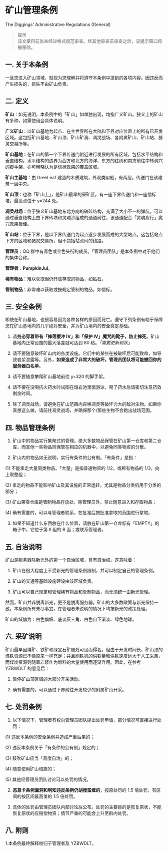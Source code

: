 # 矿山管理条例
The Diggings' Administrative Regulations (General)

> 提示  
该文章目前尚未经过格式规范审查。经其他审查员审查之后，该提示窗口将被移除。

## 一. 关于本条例

一旦您进入矿山领域，就视为您理解并将遵守本条例中提到的各项内容。因违反而产生损失的，损失不由矿山负责。

## 二. 定义

**矿山**：如无说明，本条例中的「矿山」如单独出现，均指广义矿山。狭义上的矿山有多种，如需使用会具体说明。

**广义矿山**：以矿山基地为起点、在主世界所在大陆和下界对应位置上的所有已开发区域。这包括矿山基地、矿山顶、矿山矿洞、凋灵战场、各附属矿山、矿山站、猪灵交易所等。

**矿山基地**：在矿山的第一个下界传送门附近进行发展的所有区域，包括水平结构和垂直结构。水平结构的边界为西方和北方的海洋、东方的红树和南方前往中转洞穴的脚手架，亦可粗略认为是信标效果的覆盖区域。

**矿山主基地**：由 GreeLeaf 建造的木质建筑，外观类似船，有两层。传送门在该建筑一层中央。

**矿山顶**：也称「矿山上」，是矿山最早的采矿区。有一座下界传送门和一座信标塔。最高点位于 y=244 处。

**凋灵战场**：位于狭义矿山基地东北方向的破碎结构，充满了大小不一的弹坑。可以通过垂直结构上由下界砖块和灵魂沙组成的通道前往，该通道配合「灵魂疾行」魔咒效果极佳。

**矿山站**：位于下界，是以下界传送门为起点逐步发展而成的大型站点。这包括站点下方的区域和猪灵交易所，但不包括站点间的线路。

**管理员**：QQ 群中有青色或金色头衔的成员。「管理员团队」是本条例中对于他们的集体合称。

**管理者**：**PumpkinJui**。

**稀有物品**：难以获取但仍开放存取的物品，如钻石。

**管制物品**：非常难以获取或按规定管制的物品，如信标。

## 三. 安全条例

即使在矿山基地，也很容易因为各种各样的原因而死亡。遵守下列条例有助于保障您在矿山基地内的几乎绝对安全，并为矿山境内的安全奠定基础。

1. 请**务必穿着带有「摔落缓冲 IV」和「保护 IV」魔咒的靴子，防止摔死**。矿山基地内正常设施的最大落差就可达到 80 格。*「需要更新现状」*

2. 请不要随意破坏矿山内的各类设施。它们中的某些在被破坏后可能致命，如导致岩浆泄露等。另外，**如果造成了非常大的破坏，管理员团队将可能撤回你的服务器白名单**。

3. 请不要随意攀爬矿山基地前往 y=320 的脚手架。

4. 请不要在没喝抗火药水时试图在熔岩池里面游泳，喝了药水后请密切注意药效剩余时间。

5. 除了凋灵战场，请避免在矿山范围内召唤凋灵等破坏力大的敌对生物。如果你真想这么做，请前往凋灵战场，并确保那个/那些生物不会跑出战场范围。

## 四. 物品管理条例

1. 矿山中的物品实行集聚式的管理。绝大多数物品保管在矿山第一仓库和第二仓库，而其他一些物品则保管在相应的机器中，以避免同类物资的分散。

2. 矿山内的物品如无说明，实行有条件的公有制。「有条件」是指：

(1) 不能拿走大量同类物品。「大量」是指普通物资的 1/2，或稀有物品的 1/3，向上取整组；

(2) 拿走的物品不能影响矿山及其设施的正常运转，尤其是物品分类机用于分类的部分；

(3) 矿山第零仓库是管制物品存放处，除管理员外，禁止随意进入和存取物品；

(4) 确有需要的，可以与管理者联系，在批准后按批准拿取的范围进行拿取。

3. 如果不知道什么东西放在什么位置，请放在矿山第一仓库标有「EMPTY」的箱子中，它位于第 II 组的 B 面；或联系管理者。

## 五. 自治说明

矿山是服务器除新光外的第一个自治区域，具有自治权。这意味着：

1. 矿山在很大程度上不受新光的管理条例限制，并可以制定自己的管理条例。

2. 矿山的交通等基础设施建设由该区域负责。

3. 矿山可以自己规定和管理稀有物品和管制物品，而无须统一由新光管理。

然而，矿山并非脱离新光，更不是脱离服务器。矿山的大多数政策与新光保持一致。本条例所有未尽事宜，在管理者未说明的情况下均按新光的政策处理。

矿山的域旗为：白色旗帜、底淡灰三角、白色自下渐淡、绿色地球。

## 六. 采矿说明

矿山最早因煤矿、铁矿和绿宝石矿随处可见而得名。但由于开发时间长，矿山顶的煤铁资源已不像原来一样充足；并且刷铁机的供铁量和供铁速度远大于人工采集，而煤炭资源则随着岩浆作为燃料的大量使用而逐渐弃用。因此，在参考 YZBWDLT 的意见后：

1. 暂停矿山顶区域的大部分开采活动。

2. 确有需要的，可以通过下界前往开发较少的附属矿山开采。

## 七. 处罚条例

1. 以下情况下，管理者有权向管理员团队提出处罚申请，部分情况可直接进行处罚：

(1) 违反本条例的安全条例并造成严重后果的；

(2) 违反本条例关于「有条件的公有制」规定的；

(3) 鼓吹矿山应当「高度自治」的；

(4) 随意使用矿山域旗的；

(5) 其他经管理员团队讨论可以处罚的情况。

2. **恶意卡条例漏洞和明知违反条例仍胡搅蛮缠的**，按原处罚的 1.5 倍处罚，有区间的按区间最高值的 1.5 倍处罚。

3. 具体的处罚由管理员团队内部讨论后公布。处罚的主要目的是恢复原状，不能恢复原状的应赔偿物资；情节严重的可能会上升至群内处罚。

## 八. 附则

1.本条例最终解释权归于管理者及 YZBWDLT。
